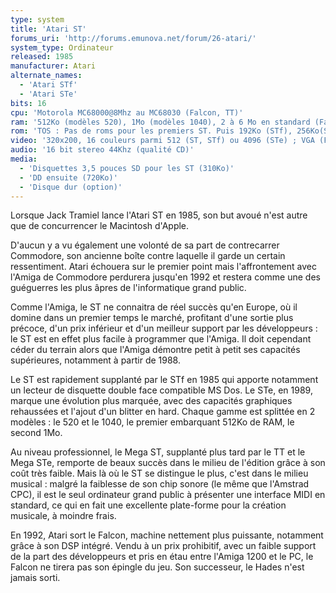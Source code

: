 ```yaml
---
type: system
title: 'Atari ST'
forums_uri: 'http://forums.emunova.net/forum/26-atari/'
system_type: Ordinateur
released: 1985
manufacturer: Atari
alternate_names:
  - 'Atari STf'
  - 'Atari STe'
bits: 16
cpu: 'Motorola MC68000@8Mhz au MC68030 (Falcon, TT)'
ram: '512Ko (modèles 520), 1Mo (modèles 1040), 2 à 6 Mo en standard (Falcon). Extensible. Blitter intégré sur STE et Falcon.'
rom: 'TOS : Pas de roms pour les premiers ST. Puis 192Ko (STf), 256Ko(STe) et 1Mo (Falcon). Interface graphique (DR GEM) intégré à la ROM.'
video: '320x200, 16 couleurs parmi 512 (ST, STf) ou 4096 (STe) ; VGA (Falcon)'
audio: '16 bit stereo 44Khz (qualité CD)'
media:
  - 'Disquettes 3,5 pouces SD pour les ST (310Ko)'
  - 'DD ensuite (720Ko)'
  - 'Disque dur (option)'
---
```

Lorsque Jack Tramiel lance l'Atari ST en 1985, son but avoué n'est autre que de concurrencer le Macintosh d'Apple.

D'aucun y a vu également une volonté de sa part de contrecarrer Commodore, son ancienne boîte contre laquelle il garde un certain ressentiment.
Atari échouera sur le premier point mais l'affrontement avec l'Amiga de Commodore perdurera jusqu'en 1992 et restera comme une des guéguerres les plus âpres de l'informatique grand public.

Comme l'Amiga, le ST ne connaitra de réel succès qu'en Europe, où il domine dans un premier temps le marché, profitant d'une sortie plus précoce, d'un prix inférieur et d'un meilleur support par les développeurs : le ST est en effet plus facile à programmer que l'Amiga.
Il doit cependant céder du terrain alors que l'Amiga démontre petit à petit ses capacités supérieures, notamment à partir de 1988.

Le ST est rapidement supplanté par le STf en 1985 qui apporte notamment un lecteur de disquette double face compatible MS Dos.
Le STe, en 1989, marque une évolution plus marquée, avec des capacités graphiques rehaussées et l'ajout d'un blitter en hard.
Chaque gamme est splittée en 2 modèles : le 520 et le 1040, le premier embarquant 512Ko de RAM, le second 1Mo.

Au niveau professionnel, le Mega ST, supplanté plus tard par le TT et le Mega STe, remporte de beaux succès dans le milieu de l'édition grâce à son coût très faible.
Mais là où le ST se distingue le plus, c'est dans le milieu musical : malgré la faiblesse de son chip sonore (le même que l'Amstrad CPC), il est le seul ordinateur grand public à présenter une interface MIDI en standard, ce qui en fait une excellente plate-forme pour la création musicale, à moindre frais.

En 1992, Atari sort le Falcon, machine nettement plus puissante, notamment grâce à son DSP intégré.
Vendu à un prix prohibitif, avec un faible support de la part des développeurs et pris en étau entre l'Amiga 1200 et le PC, le Falcon ne tirera pas son épingle du jeu.
Son successeur, le Hades n'est jamais sorti.